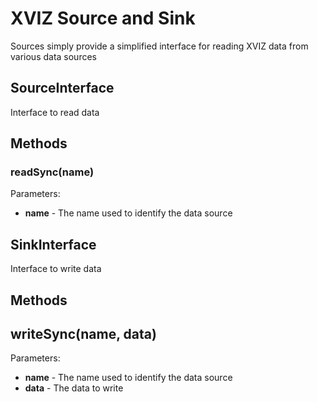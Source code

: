 # XVIZ Source and Sink

Sources simply provide a simplified interface for reading XVIZ data from various data sources

## SourceInterface

Interface to read data

## Methods

### readSync(name)

Parameters:

- **name** - The name used to identify the data source

## SinkInterface

Interface to write data

## Methods

## writeSync(name, data)

Parameters:

- **name** - The name used to identify the data source
- **data** - The data to write
